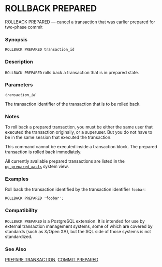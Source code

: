 # ROLLBACK PREPARED

ROLLBACK PREPARED — cancel a transaction that was earlier prepared for two-phase commit

### Synopsis

```
ROLLBACK PREPARED transaction_id
```

### Description

`ROLLBACK PREPARED` rolls back a transaction that is in prepared state.

### Parameters

_`transaction_id`_

The transaction identifier of the transaction that is to be rolled back.

### Notes

To roll back a prepared transaction, you must be either the same user that executed the transaction originally, or a superuser. But you do not have to be in the same session that executed the transaction.

This command cannot be executed inside a transaction block. The prepared transaction is rolled back immediately.

All currently available prepared transactions are listed in the [`pg_prepared_xacts`](https://www.postgresql.org/docs/13/view-pg-prepared-xacts.html) system view.

### Examples

Roll back the transaction identified by the transaction identifier `foobar`:

```
ROLLBACK PREPARED 'foobar';
```

### Compatibility

`ROLLBACK PREPARED` is a PostgreSQL extension. It is intended for use by external transaction management systems, some of which are covered by standards (such as X/Open XA), but the SQL side of those systems is not standardized.

### See Also

[PREPARE TRANSACTION](https://www.postgresql.org/docs/13/sql-prepare-transaction.html), [COMMIT PREPARED](https://www.postgresql.org/docs/13/sql-commit-prepared.html)
